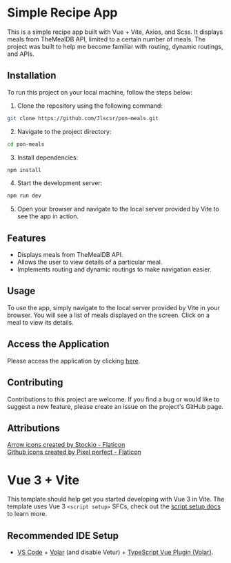 # Simple Recipe App

This is a simple recipe app built with Vue + Vite, Axios, and Scss. It displays meals from TheMealDB API, limited to a certain number of meals. The project was built to help me become familiar with routing, dynamic routings, and APIs.

## Installation

To run this project on your local machine, follow the steps below:

1. Clone the repository using the following command:

```bash
git clone https://github.com/Jlscsr/pon-meals.git
```

2. Navigate to the project directory:

```bash
cd pon-meals
```

3. Install dependencies:

```bash
npm install
```

4. Start the development server:

```bash
npm run dev
```

5. Open your browser and navigate to the local server provided by Vite to see the app in action.

## Features

- Displays meals from TheMealDB API.
- Allows the user to view details of a particular meal.
- Implements routing and dynamic routings to make navigation easier.

## Usage

To use the app, simply navigate to the local server provided by Vite in your browser. You will see a list of meals displayed on the screen. Click on a meal to view its details.

## Access the Application

Please access the application by clicking [here](https://github.com/Jlscsr/pon-meals/tree/gh-pages).

## Contributing

Contributions to this project are welcome. If you find a bug or would like to suggest a new feature, please create an issue on the project's GitHub page.

## Attributions

<a href="https://www.flaticon.com/free-icons/arrow" title="Arrow icons created by Stockio - Flaticon">Arrow icons created by Stockio - Flaticon</a><br>
<a href="https://www.flaticon.com/free-icons/github" title="github icons">Github icons created by Pixel perfect - Flaticon</a>

# Vue 3 + Vite

This template should help get you started developing with Vue 3 in Vite. The template uses Vue 3 `<script setup>` SFCs, check out the [script setup docs](https://v3.vuejs.org/api/sfc-script-setup.html#sfc-script-setup) to learn more.

## Recommended IDE Setup

- [VS Code](https://code.visualstudio.com/) + [Volar](https://marketplace.visualstudio.com/items?itemName=Vue.volar) (and disable Vetur) + [TypeScript Vue Plugin (Volar)](https://marketplace.visualstudio.com/items?itemName=Vue.vscode-typescript-vue-plugin).
